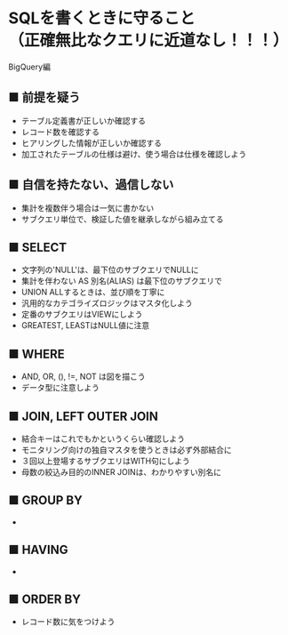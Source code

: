 # SQLを書くときに守ること<br>（正確無比なクエリに近道なし！！！）
BigQuery編

## ■ 前提を疑う
- テーブル定義書が正しいか確認する
- レコード数を確認する
- ヒアリングした情報が正しいか確認する
- 加工されたテーブルの仕様は避け、使う場合は仕様を確認しよう

## ■ 自信を持たない、過信しない
- 集計を複数伴う場合は一気に書かない
- サブクエリ単位で、検証した値を継承しながら組み立てる

## ■ SELECT
- 文字列の'NULL'は、最下位のサブクエリでNULLに
- 集計を伴わない AS 別名(ALIAS) は最下位のサブクエリで
- UNION ALLするときは、並び順を丁寧に
- 汎用的なカテゴライズロジックはマスタ化しよう
- 定番のサブクエリはVIEWにしよう
- GREATEST, LEASTはNULL値に注意

## ■ WHERE
- AND, OR, (), !=, NOT は図を描こう
- データ型に注意しよう

## ■ JOIN, LEFT OUTER JOIN
- 結合キーはこれでもかというくらい確認しよう
- モニタリング向けの独自マスタを使うときは必ず外部結合に
- ３回以上登場するサブクエリはWITH句にしよう
- 母数の絞込み目的のINNER JOINは、わかりやすい別名に

## ■ GROUP BY
-

## ■ HAVING
-

## ■ ORDER BY
- レコード数に気をつけよう
